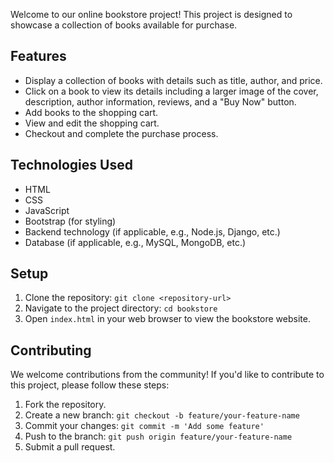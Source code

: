 Welcome to our online bookstore project! This project is designed to showcase a collection of books available for purchase.

## Features

- Display a collection of books with details such as title, author, and price.
- Click on a book to view its details including a larger image of the cover, description, author information, reviews, and a "Buy Now" button.
- Add books to the shopping cart.
- View and edit the shopping cart.
- Checkout and complete the purchase process.

## Technologies Used

- HTML
- CSS
- JavaScript
- Bootstrap (for styling)
- Backend technology (if applicable, e.g., Node.js, Django, etc.)
- Database (if applicable, e.g., MySQL, MongoDB, etc.)

## Setup

1. Clone the repository: `git clone <repository-url>`
2. Navigate to the project directory: `cd bookstore`
3. Open `index.html` in your web browser to view the bookstore website.

## Contributing

We welcome contributions from the community! If you'd like to contribute to this project, please follow these steps:

1. Fork the repository.
2. Create a new branch: `git checkout -b feature/your-feature-name`
3. Commit your changes: `git commit -m 'Add some feature'`
4. Push to the branch: `git push origin feature/your-feature-name`
5. Submit a pull request.


